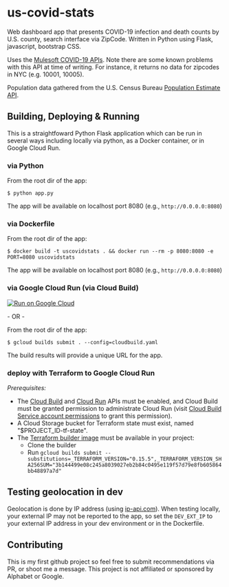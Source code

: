 # us-covid-stats

Web dashboard app that presents COVID-19 infection and death counts by U.S. county, search interface via ZipCode. Written in Python using Flask, javascript, bootstrap CSS.

Uses the [Mulesoft COVID-19 APIs](https://www.mulesoft.com/exchange/68ef9520-24e9-4cf2-b2f5-620025690913/covid19-data-tracking-api/). Note there are some known problems with this API at time of writing. For instance, it returns no data for zipcodes in NYC (e.g. 10001, 10005).

Population data gathered from the U.S. Census Bureau [Population Estimate API](https://www.census.gov/data/developers/data-sets/popest-popproj/popest.html).

## Building, Deploying & Running
This is a straightfoward Python Flask application which can be run in several ways including locally via python, as a Docker container, or in Google Cloud Run.

### via Python

From the root dir of the app:

`$ python app.py`

The app will be available on localhost port 8080 (e.g., `http://0.0.0.0:8080`)

### via Dockerfile

From the root dir of the app:

`$ docker build -t uscovidstats . && docker run --rm -p 8080:8080 -e PORT=8080 uscovidstats`

The app will be available on localhost port 8080 (e.g., `http://0.0.0.0:8080`)

### via Google Cloud Run (via Cloud Build)

[![Run on Google Cloud](https://deploy.cloud.run/button.svg)](https://deploy.cloud.run)

\- OR -

From the root dir of the app:

`$ gcloud builds submit . --config=cloudbuild.yaml`

The build results will provide a unique URL for the app.

### deploy with Terraform to Google Cloud Run
_Prerequisites:_ 

* The [Cloud Build](https://console.cloud.google.com/apis/api/cloudbuild.googleapis.com/) and [Cloud Run](https://console.cloud.google.com/apis/api/run.googleapis.com/) APIs must be enabled, and Cloud Build must be granted permission to administrate Cloud Run (visit [Cloud Build Service account permissions](https://console.cloud.google.com/cloud-build/settings/) to grant this permission).
* A Cloud Storage bucket for Terraform state must exist, named "$PROJECT_ID-tf-state".
* The [Terraform builder image](https://github.com/GoogleCloudPlatform/cloud-builders-community/blob/master/terraform/) must be available in your project:
  * Clone the builder
  * Run `gcloud builds submit --substitutions=_TERRAFORM_VERSION="0.15.5",_TERRAFORM_VERSION_SHA256SUM="3b144499e08c245a8039027eb2b84c0495e119f57d79e8fb605864bb48897a7d"`

## Testing geolocation in dev
Geolocation is done by IP address (using [ip-api.com](https://ip-api.com)). When testing locally, your external IP may not be reported to the app, so set the `DEV_EXT_IP` to your external IP address in your dev environment or in the Dockerfile.

## Contributing
This is my first github project so feel free to submit recommendations via PR, or shoot me a message.
This project is not affiliated or sponsored by Alphabet or Google.
